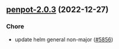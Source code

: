 

## [penpot-2.0.3](https://github.com/truecharts/charts/compare/penpot-2.0.2...penpot-2.0.3) (2022-12-27)

### Chore

- update helm general non-major ([#5856](https://github.com/truecharts/charts/issues/5856))
  
  